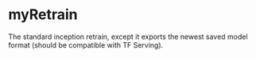 # myRetrain
The standard inception retrain, except it exports the newest saved model format (should be compatible with TF Serving).
